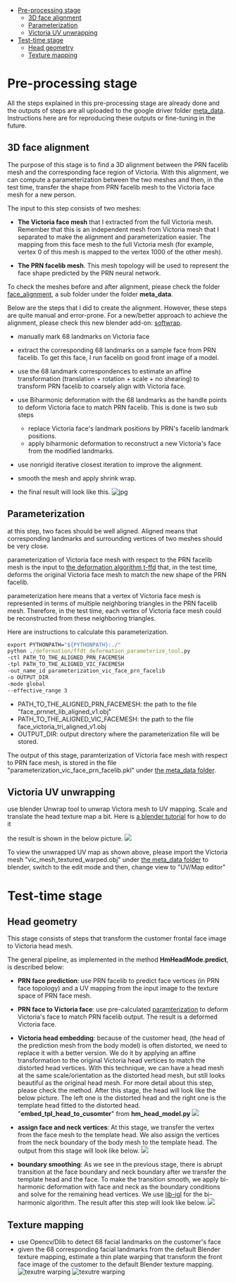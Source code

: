 
<!-- @import "[TOC]" {cmd="toc" depthFrom=1 depthTo=6 orderedList=false} -->
<!-- code_chunk_output -->

- [Pre-processing stage](#pre-processing-stage)
  - [3D face alignment](#3d-face-alignment)
  - [Parameterization](#parameterization)
  - [Victoria UV unwrapping](#victoria-uv-unwrapping)
- [Test-time stage](#test-time-stage)
  - [Head geometry](#head-geometry)
  - [Texture mapping](#texture-mapping)

<!-- /code_chunk_output -->

# Pre-processing stage

All the steps explained in this pre-processing stage are already done and the outputs of steps are all uploaded to the google driver folder [meta_data](https://drive.google.com/open?id=1ZeY6ymkUFzuKW0gBoXTcPHblvpIOVlbr). Instructions here are for reproducing these outputs or fine-tuning in the future.

## 3D face alignment

The purpose of this stage is to find a 3D alignment between the PRN facelib mesh and the corresponding face region of Victoria. With this alignment, we can compute a parameterization between the two meshes and then, in the test time, transfer the shape from PRN facelib mesh to the Victoria face mesh for a new person.

The input to this step consists of two meshes:

- __The Victoria face mesh__ that I extracted from the full Victoria mesh. Remember that this is an independent mesh from Victoria mesh that I separated to make the alignment and parameterization easier. The mapping from this face mesh to the full Victoria mesh (for example, vertex 0 of this mesh is mapped to the vertex 1000 of the other mesh).

- __The PRN facelib mesh__. This mesh topology will be used to represent the face shape predicted by the PRN neural network.

To check the meshes before and after alignment, please check the folder [face_alignment](https://drive.google.com/open?id=1YmrtTYEIWp0NPEaGPmojBUS1xheCpXdj), a sub folder under the folder __meta_data__.

Below are the steps that I did to create the alignment. However, these steps are quite manual and error-prone. For a new/better approach to achieve the alignment, please check this new blender add-on: [softwrap](https://blendermarket.com/products/softwrap).

- manually mark 68 landmarks on Victoria face

- extract the corresponding 68 landmarks on a sample face from PRN facelib. To get this face, I run facelib on good front image of a model.

- use the 68 landmark correspondences to estimate an affine transformation (translation + rotation + scale + no shearing) to transform PRN facelib to coarsely align with Victoria face.
- use Biharmonic deformation with the 68 landmarks as the handle points to deform Victoria face to match PRN facelib. This is done is two sub steps
  - replace Victoria face's landmark positions by PRN's facelib landmark positions.
  - apply biharmonic deformation to reconstruct a new Victoria's face from the modified landmarks.
- use nonrigid iterative closest iteration to improve the alignment.
- smooth the mesh and apply shrink wrap.
- the final result will look like this.
  ![jpg](./images/face_align_vic_prn.jpg)

## Parameterization

at this step, two faces should be well aligned. Aligned means that corresponding landmarks and surrounding vertices of two meshes should be very close.

parameterization of Victoria  face mesh with respect to the PRN facelib mesh is the input to [the deformation algorithm t-ffd](https://dl.acm.org/citation.cfm?id=781641) that, in the test time, deforms the original Victoria face mesh to match the new shape of the PRN facelib.

parameterization here means that a vertex of Victoria face mesh is represented in terms of multiple neighboring triangles in the PRN facelib mesh. Therefore, in the test time, each vertex of Victoria face mesh could be reconstructed from these neighboring triangles.

Here are instructions to calculate this parameterization.

```bat
export PYTHONPATH="${PYTHONPATH}:./"
python ./deformation/ffdt_deformation_parameterize_tool.py
-ctl PATH_TO_THE_ALIGNED_PRN_FACEMESH
-tpl PATH_TO_THE_ALIGNED_VIC_FACEMESH
-out_name_id parameterization_vic_face_prn_facelib
-o OUTPUT_DIR
-mode global
--effective_range 3
```
- PATH_TO_THE_ALIGNED_PRN_FACEMESH: the path to the file "face_prnnet_lib_aligned_v1.obj"
- PATH_TO_THE_ALIGNED_VIC_FACEMESH: the path to the file face_victoria_tri_aligned_v1.obj
- OUTPUT_DIR: output directory where the parameterization file will be stored.

The output of this stage, paramterization of Victoria face mesh with respect to PRN face mesh, is stored in the file "parameterization_vic_face_prn_facelib.pkl" under [the meta_data folder](https://drive.google.com/open?id=1ZeY6ymkUFzuKW0gBoXTcPHblvpIOVlbr).

## Victoria UV unwrapping
use blender Unwrap tool to unwrap Victora mesh to UV mapping. Scale and translate the head texture map a bit. Here is [a blender tutorial](https://www.youtube.com/watch?v=OE27_tVbUaw) for how to do it

the result is shown in the below picture.
  ![](./images/face_blender_texture_map.jpg)

To view the unwrapped UV map as shown above, please import the Victoria mesh "vic_mesh_textured_warped.obj" under [the meta_data folder](https://drive.google.com/open?id=1ZeY6ymkUFzuKW0gBoXTcPHblvpIOVlbr) to blender, switch to the edit mode and then, change view to "UV/Map editor"

# Test-time stage

## Head geometry

This stage consists of steps that transform the customer frontal face image to Victoria head mesh.

The general pipeline, as implemented in the method __HmHeadMode.predict__, is described below:

- __PRN face prediction__: use PRN facelib to predict face vertices (in PRN face topology) and a UV mapping from the input image to the texture space of PRN face mesh.

- __PRN face to Victoria face__: use pre-calculated [paramterization](#parameterization) to deform Victoria's face to match PRN facelib output. The result is a deformed Victoria face.

- __Victoria head embedding__: because of the customer head, (the head of the prediction mesh from the body model) is often distorted, we need to replace it with a better version. We do it by applying an affine transformation to the original Victoria head vertices to match the distorted head vertices. With this technique, we can have a head mesh at the same scale/orientation as the distorted head mesh, but still looks beautiful as the original head mesh. For more detail about this step, please check the method. After this stage, the head will look like the below picture. The left one is the distorted head and the right one is the template head fitted to the distorted head. "__embed_tpl_head_to_cusomter__" from __hm_head_model.py__
![](images/.head_reconstruction_images/08e8be62.png)

- __assign face and neck vertices__: At this stage, we transfer the vertex from the face mesh to the template head. We also assign the vertices from the neck boundary of the body mesh to the template head. The output from this stage will look like below.
![](images/.head_reconstruction_images/e3e69541.png)

- __boundary smoothing__: As we see in the previous stage, there is abrupt transition at the face boundary and neck boundary after we transfer the template head and the face. To make the transition smooth, we apply bi-harmonic deformation with face and neck as the boundary conditions and solve for the remaining head vertices. We use [lib-igl](https://libigl.github.io/) for the bi-harmonic algorithm. The result after this step will look like below.
![](images/.head_reconstruction_images/9f38e870.png)

## Texture mapping
- use Opencv/Dlib to detect 68 facial landmarks on the customer's face
- given the 68 corresponding facial landmarks from the default Blender texture mapping, estimate a thin plate warping that transform the front face image of the customer to the default Blender texture mapping.
![texutre warping](./images/face_blender_tex_warping.jpg)
![texutre warping](./images/face_blender_tex_warping_exp.jpg)
